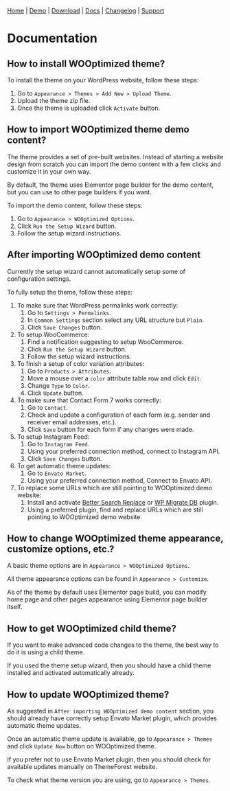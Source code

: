 [Home](/) | [Demo](/demo) | [Download](/download) | [Docs](/docs) | [Changelog](/changelog) | [Support](/support)

# Documentation

## How to install WOOptimized theme?

To install the theme on your WordPress website, follow these steps:

1. Go to `Appearance > Themes > Add New > Upload Theme`.
2. Upload the theme zip file.
3. Once the theme is uploaded click `Activate` button.

## How to import WOOptimized theme demo content?

The theme provides a set of pre-built websites. Instead of starting a website design from scratch you can import the demo content with a few clicks and customize it in your own way.

By default, the theme uses Elementor page builder for the demo content, but you can use to other page builders if you want.

To import the demo content, follow these steps:

1. Go to `Appearance > WOOptimized Options`.
2. Click `Run the Setup Wizard` button.
3. Follow the setup wizard instructions.

## After importing WOOptimized demo content

Currently the setup wizard cannot automatically setup some of configuration settings.

To fully setup the theme, follow these steps:

1. To make sure that WordPress permalinks work correctly:
	1. Go to `Settings > Permalinks`.
	2. In `Common Settings` section select any URL structure but `Plain`.
	3. Click `Save Changes` button.
2. To setup WooCommerce:
	1. Find a notification suggesting to setup WooCommerce.
	2. Click `Run the Setup Wizard` button.
	3. Follow the setup wizard instructions.
3. To finish a setup of color variation attributes:
	1. Go to `Products > Attributes`.
	2. Move a mouse over a `color` attribute table row and click `Edit`.
	3. Change `Type` to `Color`.
	4. Click `Update` button.
4. To make sure that Contact Form 7 works correctly:
	1. Go to `Contact`.
	2. Check and update a configuration of each form (e.g. sender and receiver email addresses, etc.).
	3. Click `Save` button for each form if any changes were made.
5. To setup Instagram Feed:
	1. Go to `Instagram Feed`.
	2. Using your preferred connection method, connect to Instagram API.
	3. Click `Save Changes` button.
6. To get automatic theme updates:
	1. Go to `Envato Market`.
	2. Using your preferred connection method, Connect to Envato API.
7. To replace some URLs which are still pointing to WOOptimized demo website:
	1. Install and activate [Better Search Replace](https://wordpress.org/plugins/better-search-replace/) or [WP Migrate DB](https://wordpress.org/plugins/wp-migrate-db/) plugin.
	2. Using a preferred plugin, find and replace URLs which are still pointing to WOOptimized demo website.

## How to change WOOptimized theme appearance, customize options, etc.?

A basic theme options are in `Appearance > WOOptimized Options`.

All theme appearance options can be found in `Appearance > Customize`.

As of the theme by default uses Elementor page build, you can modify home page and other pages appearance using Elementor page builder itself.

## How to get WOOptimized child theme?

If you want to make advanced code changes to the theme, the best way to do it is using a child theme.

If you used the theme setup wizard, then you should have a child theme installed and activated automatically already.

## How to update WOOptimized theme?

As suggested in `After importing WOOptimized demo content` section, you should already have correctly setup Envato Market plugin, which provides automatic theme updates.

Once an automatic theme update is available, go to `Appearance > Themes` and click `Update Now` button on WOOptimized theme.

If you prefer not to use Envato Market plugin, then you should check for available updates manually on ThemeForest website.

To check what theme version you are using, go to `Appearance > Themes`.

